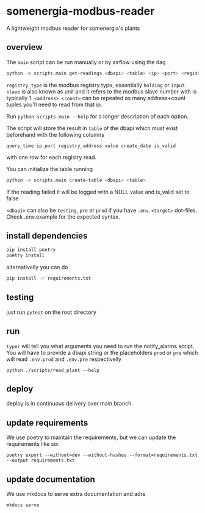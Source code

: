 # somenergia-modbus-reader

A lightweight modbus reader for somenergia's plants

## overview

The `main` script can be run manually or by airflow using the dag

```bash
python -m scripts.main get-readings <dbapi> <table> <ip> <port> <registry_type>  <slave> <address> <count> ... <address> <count>
```

`registry_type` is the modbus registry type, essentially `holding` or `input`. `slave` is also known as unit and it refers to the modbus slave number with is typically 1. `<address> <count>` can be repeated as many address+count tuples you'll need to read from that ip.

Run `python scripts.main --help` for a longer description of each option.

The script will store the result in `table` of the dbapi which must exist beforehand with the following columns

`query_time ip port registry_address value create_date is_valid`

with one row for each registry read.

You can initialize the table running

```bash
python -m scripts.main create-table <dbapi> <table>
```

If the reading failed it will be logged with a NULL value and is_valid set to false

`<dbapi>` can also be `testing`, `pre` or `prod` if you have `.env.<target>` dot-files. Check .env.example for the expected syntax.

## install dependencies

```bash
pip install poetry
poetry install
```

alternativelly you can do

```bash
pip install -r requirements.txt
```

## testing

just run `pytest` on the root directory

## run

`typer` will tell you what arguments you need to run the notify_alarms script. You will have to provide a dbapi string or the placeholders `prod` or `pre` which will read `.env.prod` and `.env.pre` respectivelly

`python ./scripts/read_plant --help`

## deploy

deploy is in continuous delivery over main branch.

## update requirements

We use poetry to maintain the requirements, but we can update the requirements like so:

`poetry export --without=dev --without-hashes --format=requirements.txt --output requirements.txt`

## update documentation

We use mkdocs to serve extra documentation and adrs

`mkdocs serve`